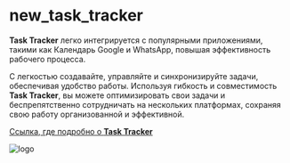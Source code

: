 # new_task_tracker 

**Task Tracker** легко интегрируется с популярными
приложениями, такими как Календарь Google и 
WhatsApp, повышая эффективность рабочего 
процесса.

С легкостью создавайте, управляйте
и синхронизируйте задачи, обеспечивая удобство
работы. Используя гибкость и совместимость
**Task Tracker**, вы можете оптимизировать свои
задачи и беспрепятственно сотрудничать 
на нескольких платформах, сохраняя свою работу
организованной и эффективной.

[Ссылка, где подробно о **Task Tracker**](https://www.atlassian.com/agile/project-management/task-tracker)
 
![logo](https://bordio.com/wp-content/themes/understrap/images/connect-google-calendar-to-task-tracker-1x.png)
